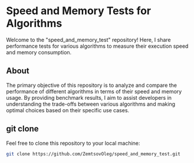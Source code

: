 # Speed and Memory Tests for Algorithms

Welcome to the "speed_and_memory_test" repository! Here, I share performance tests for various algorithms to measure their execution speed and memory consumption.

## About

The primary objective of this repository is to analyze and compare the performance of different algorithms in terms of their speed and memory usage. By providing benchmark results, I aim to assist developers in understanding the trade-offs between various algorithms and making optimal choices based on their specific use cases.

## git clone

Feel free to clone this repository to your local machine:

```sh
git clone https://github.com/ZemtsovOleg/speed_and_memory_test.git